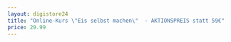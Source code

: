 ```yaml
---
layout: digistore24
title: "Online-Kurs \"Eis selbst machen\"  - AKTIONSPREIS statt 59€"
price: 29.99
---
```

